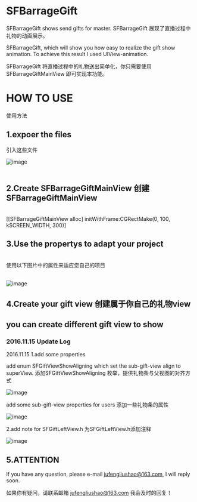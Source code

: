 # SFBarrageGift
SFBarrageGift shows send gifts for master. SFBarrageGift 展现了直播过程中礼物的动画展示。 

SFBarrageGift, which will show you how easy to realize the gift show animation. To achieve this result I used UIView-animation.

SFBarrageGift 将直播过程中的礼物送出简单化，你只需要使用 SFBarrageGiftMainView 即可实现本功能。

<h1>HOW TO USE</h1>
使用方法

 <h2>1.expoer the files</h2>
引入这些文件

![image](https://github.com/jufengliushao/SFBarrageGift/blob/master/ReadmeImage/Readme-1.png)
<br/><br/>

<h2>2.Create SFBarrageGiftMainView   创建SFBarrageGiftMainView</h2><br/>
[[SFBarrageGiftMainView alloc] initWithFrame:CGRectMake(0, 100, kSCREEN_WIDTH, 300)]
<br/>


<h2>3.Use the propertys to adapt your project</h2> <br/>
  使用以下图片中的属性来适应您自己的项目<br/><br/>
  
 ![image](https://github.com/jufengliushao/SFBarrageGift/blob/master/ReadmeImage/Readme-2.png)
  
 
 <h2>4.Create your gift view    创建属于你自己的礼物view<h2>
 
 you can create different gift view to show 
 
 <p color='grey'><h3>2016.11.15 Update Log</h3>
 2016.11.15     
   1.add some properties 
 
   add enum SFGiftViewShowAligning which set the sub-gift-view align to superView.
   添加SFGiftViewShowAligning 枚举，提供礼物条与父视图的对齐方式
 
![image](https://github.com/jufengliushao/SFBarrageGift/blob/master/ReadmeImage/Readme-3.png)
 
   add some sub-gift-view properties for users 
    添加一些礼物条的属性
 
![image](https://github.com/jufengliushao/SFBarrageGift/blob/master/ReadmeImage/Readme-4.png)
 
   2.add note for  SFGiftLeftView.h
     为SFGiftLeftView.h添加注释
        
![image](https://github.com/jufengliushao/SFBarrageGift/blob/master/ReadmeImage/Readme-5.png)
        
  </p>
  
  <h2>5.ATTENTION  </h2>
 
 If you have any question, please e-mail jufengliushao@163.com, I will reply soon.
 
 如果你有疑问，请联系邮箱 jufengliushao@163.com 我会及时的回复！
  
